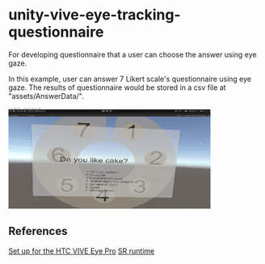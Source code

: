 # unity-vive-eye-tracking-questionnaire
For developing questionnaire that a user can choose the answer using eye gaze.

In this example, user can answer 7 Likert scale's questionnaire using eye gaze. The results of questionnaire would be stored in a csv file at "assets/AnswerData/".

![](https://github.com/rikuotono/unity-vive-eye-tracking-questionnaire/blob/images/Eye_Tracking_Sample_Movie.gif)

## References
[Set up for the HTC VIVE Eye Pro](https://enterprise.vive.com/eu/setup/vive-pro/)
[SR runtime](https://www.vive.com/us/support/vive-pro-eye/category_howto/installing-eye-tracking-software.html)
